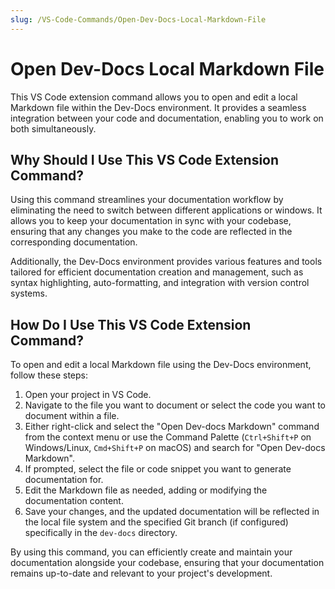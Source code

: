 ```yaml
---
slug: /VS-Code-Commands/Open-Dev-Docs-Local-Markdown-File
---
```


# Open Dev-Docs Local Markdown File

This VS Code extension command allows you to open and edit a local Markdown file within the Dev-Docs environment. It provides a seamless integration between your code and documentation, enabling you to work on both simultaneously.

## Why Should I Use This VS Code Extension Command?

Using this command streamlines your documentation workflow by eliminating the need to switch between different applications or windows. It allows you to keep your documentation in sync with your codebase, ensuring that any changes you make to the code are reflected in the corresponding documentation.

Additionally, the Dev-Docs environment provides various features and tools tailored for efficient documentation creation and management, such as syntax highlighting, auto-formatting, and integration with version control systems.

## How Do I Use This VS Code Extension Command?

To open and edit a local Markdown file using the Dev-Docs environment, follow these steps:

1. Open your project in VS Code.
2. Navigate to the file you want to document or select the code you want to document within a file.
3. Either right-click and select the "Open Dev-docs Markdown" command from the context menu or use the Command Palette (`Ctrl+Shift+P` on Windows/Linux, `Cmd+Shift+P` on macOS) and search for "Open Dev-docs Markdown".
4. If prompted, select the file or code snippet you want to generate documentation for.
5. Edit the Markdown file as needed, adding or modifying the documentation content.
6. Save your changes, and the updated documentation will be reflected in the local file system and the specified Git branch (if configured) specifically in the `dev-docs` directory.

By using this command, you can efficiently create and maintain your documentation alongside your codebase, ensuring that your documentation remains up-to-date and relevant to your project's development.
  
  